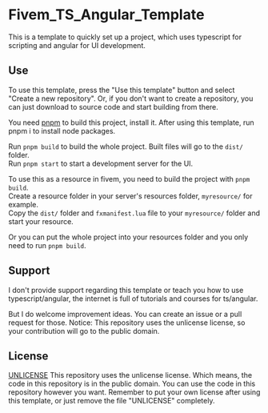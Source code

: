 # Fivem_TS_Angular_Template
This is a template to quickly set up a project, which uses typescript for scripting and angular for UI development.

## Use
To use this template, press the "Use this template" button and select "Create a new repository".
Or, if you don't want to create a repository, you can just download to source code and start building from there.

You need [pnpm](https://pnpm.io/installation) to build this project, install it.
After using this template, run pnpm i to install node packages.

Run `pnpm build` to build the whole project. Built files will go to the `dist/` folder.\
Run `pnpm start` to start a development server for the UI.

To use this as a resource in fivem, you need to build the project with `pnpm build`.\
Create a resource folder in your server's resources folder, `myresource/` for example.\
Copy the `dist/` folder and `fxmanifest.lua` file to your `myresource/` folder and start your resource.

Or you can put the whole project into your resources folder and you only need to run `pnpm build`.

## Support
I don't provide support regarding this template or teach you how to use typescript/angular, the internet is full of tutorials and courses for ts/angular.

But I do welcome improvement ideas. You can create an issue or a pull request for those.
Notice: This repository uses the unlicense license, so your contribution will go to the public domain.

## License
[UNLICENSE](UNLICENSE)
This repository uses the unlicense license. Which means, the code in this repository is in the public domain.
You can use the code in this repository however you want.
Remember to put your own license after using this template, or just remove the file "UNLICENSE" completely.

